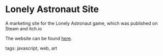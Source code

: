 # Lonely Astronaut Site

A marketing site for the Lonely Astronaut game, which was published on Steam and itch.io

The website can be found [here](https://bloodyaugust.github.io/lonely-astronaut-site/).

tags: javascript, web, art
